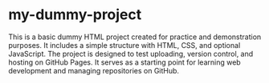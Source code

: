 # my-dummy-project
This is a basic dummy HTML project created for practice and demonstration purposes. It includes a simple structure with HTML, CSS, and optional JavaScript. The project is designed to test uploading, version control, and hosting on GitHub Pages. It serves as a starting point for learning web development and managing repositories on GitHub.
